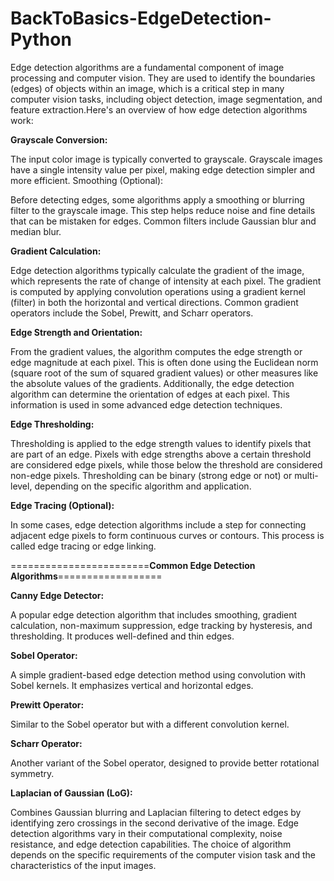 # BackToBasics-EdgeDetection-Python
Edge detection algorithms are a fundamental component of image processing and computer vision. They are used to identify the boundaries (edges) of objects within an image, which is a critical step in many computer vision tasks, including object detection, image segmentation, and feature extraction.Here's an overview of how edge detection algorithms work:

**Grayscale Conversion:**

The input color image is typically converted to grayscale. Grayscale images have a single intensity value per pixel, making edge detection simpler and more efficient.
Smoothing (Optional):

Before detecting edges, some algorithms apply a smoothing or blurring filter to the grayscale image. This step helps reduce noise and fine details that can be mistaken for edges. Common filters include Gaussian blur and median blur.

**Gradient Calculation:**

Edge detection algorithms typically calculate the gradient of the image, which represents the rate of change of intensity at each pixel. The gradient is computed by applying convolution operations using a gradient kernel (filter) in both the horizontal and vertical directions. Common gradient operators include the Sobel, Prewitt, and Scharr operators.

**Edge Strength and Orientation:**

From the gradient values, the algorithm computes the edge strength or edge magnitude at each pixel. This is often done using the Euclidean norm (square root of the sum of squared gradient values) or other measures like the absolute values of the gradients. Additionally, the edge detection algorithm can determine the orientation of edges at each pixel. This information is used in some advanced edge detection techniques.

**Edge Thresholding:**

Thresholding is applied to the edge strength values to identify pixels that are part of an edge. Pixels with edge strengths above a certain threshold are considered edge pixels, while those below the threshold are considered non-edge pixels. Thresholding can be binary (strong edge or not) or multi-level, depending on the specific algorithm and application.

**Edge Tracing (Optional):**

In some cases, edge detection algorithms include a step for connecting adjacent edge pixels to form continuous curves or contours. This process is called edge tracing or edge linking.

========================**Common Edge Detection Algorithms**==================

**Canny Edge Detector:**

A popular edge detection algorithm that includes smoothing, gradient calculation, non-maximum suppression, edge tracking by hysteresis, and thresholding. It produces well-defined and thin edges.

**Sobel Operator:**

A simple gradient-based edge detection method using convolution with Sobel kernels. It emphasizes vertical and horizontal edges.

**Prewitt Operator:**

Similar to the Sobel operator but with a different convolution kernel.

**Scharr Operator:**

Another variant of the Sobel operator, designed to provide better rotational symmetry.

**Laplacian of Gaussian (LoG):**

Combines Gaussian blurring and Laplacian filtering to detect edges by identifying zero crossings in the second derivative of the image.
Edge detection algorithms vary in their computational complexity, noise resistance, and edge detection capabilities. The choice of algorithm depends on the specific requirements of the computer vision task and the characteristics of the input images.
